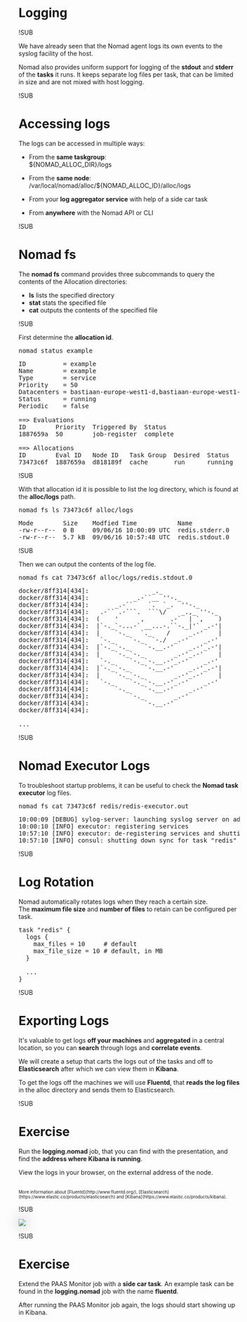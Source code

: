 <!-- .slide: data-background="#040811" data-background-image="/img/hashi-grid-white.svg" data-background-size="cover" data-background-position="center" -->
# Logging

!SUB
<!-- .slide: data-background-image="/img/hashi-grid-gray.svg" data-background-size="cover" data-background-position="center" -->
We have already seen that the Nomad agent logs its own events to the syslog facility of the host.

Nomad also provides uniform support for logging of the **stdout** and **stderr** of the **tasks** it runs.
It keeps separate log files per task, that can be limited in size and are not mixed with host logging.

!SUB
<!-- .slide: data-background-image="/img/hashi-grid-gray.svg" data-background-size="cover" data-background-position="center" -->
# Accessing logs
The logs can be accessed in multiple ways:
- From the **same taskgroup**:<br/>${NOMAD_ALLOC_DIR}/logs

- From the **same node**:<br/>/var/local/nomad/alloc/${NOMAD_ALLOC_ID}/alloc/logs

- From your **log aggregator service** with help of a side car task

- From **anywhere** with the Nomad API or CLI

!SUB
<!-- .slide: data-background-image="/img/hashi-grid-gray.svg" data-background-size="cover" data-background-position="center" -->
# Nomad fs
The **nomad fs** command provides three subcommands to query the contents of the Allocation directories:

- **ls** lists the specified directory
- **stat** stats the specified file
- **cat** outputs the contents of the specified file


!SUB
<!-- .slide: data-background-image="/img/hashi-grid-gray.svg" data-background-size="cover" data-background-position="center" -->
First determine the **allocation id**.
<pre>
nomad status <span class="value">example</span>
</pre>
<pre>
ID          = example
Name        = example
Type        = service
Priority    = 50
Datacenters = bastiaan-europe-west1-d,bastiaan-europe-west1-c
Status      = running
Periodic    = false

<span class="bracket">==&gt;</span> <span class="comment">Evaluations</span>
<span class="comment">ID        Priority  Triggered By  Status</span>
1887659a  50        job-register  complete

<span class="bracket">==&gt;</span> <span class="comment">Allocations</span>
<span class="comment">ID        Eval ID   Node ID   Task Group  Desired  Status</span>
<span class="value">73473c6f</span>  1887659a  d818189f  cache       run      running
</pre>

!SUB
<!-- .slide: data-background-image="/img/hashi-grid-gray.svg" data-background-size="cover" data-background-position="center" -->
With that allocation id it is possible to list the log directory, which is found at the **alloc/logs** path.
<pre>
nomad fs ls <span class="value">73473c6f</span> alloc/logs
</pre>
<pre>
<span class="comment">Mode        Size    Modfied Time           Name</span>
-rw-r--r--  0 B     09/06/16 10:00:09 UTC  <span class="value">redis.stderr.0</span>
-rw-r--r--  5.7 kB  09/06/16 10:57:48 UTC  <span class="value">redis.stdout.0</span>
</pre>

!SUB
<!-- .slide: data-background-image="/img/hashi-grid-gray.svg" data-background-size="cover" data-background-position="center" -->
Then we can output the contents of the log file.
<pre>
nomad fs cat 73473c6f <span class="value">alloc/logs/redis.stdout.0</span>
</pre>
<pre>
<span class="comment">docker/8ff314[434]:</span><span class="bracket">                 _._                     </span>                             
<span class="comment">docker/8ff314[434]:</span><span class="bracket">            _.-``__ ''-._                </span>                             
<span class="comment">docker/8ff314[434]:</span><span class="bracket">       _.-``    `.  `_.  ''-._           </span>Redis 3.2.0 (00000000/0) 64 bit
<span class="comment">docker/8ff314[434]:</span><span class="bracket">   .-`` .-```.  ```\/    _.,_ ''-._      </span>                             
<span class="comment">docker/8ff314[434]:</span><span class="bracket">  (    '      ,       .-`  | `,    )     </span>Running in standalone mode
<span class="comment">docker/8ff314[434]:</span><span class="bracket">  |`-._`-...-` __...-.``-._|'` _.-'|     </span>Port: 6379
<span class="comment">docker/8ff314[434]:</span><span class="bracket">  |    `-._   `._    /     _.-'    |     </span>PID: 1
<span class="comment">docker/8ff314[434]:</span><span class="bracket">   `-._    `-._  `-./  _.-'    _.-'      </span>                             
<span class="comment">docker/8ff314[434]:</span><span class="bracket">  |`-._`-._    `-.__.-'    _.-'_.-'|     </span>                             
<span class="comment">docker/8ff314[434]:</span><span class="bracket">  |    `-._`-._        _.-'_.-'    |     </span>      http://redis.io        
<span class="comment">docker/8ff314[434]:</span><span class="bracket">   `-._    `-._`-.__.-'_.-'    _.-'      </span>                             
<span class="comment">docker/8ff314[434]:</span><span class="bracket">  |`-._`-._    `-.__.-'    _.-'_.-'|     </span>                             
<span class="comment">docker/8ff314[434]:</span><span class="bracket">  |    `-._`-._        _.-'_.-'    |     </span>                             
<span class="comment">docker/8ff314[434]:</span><span class="bracket">   `-._    `-._`-.__.-'_.-'    _.-'      </span>                             
<span class="comment">docker/8ff314[434]:</span><span class="bracket">       `-._    `-.__.-'    _.-'          </span>                             
<span class="comment">docker/8ff314[434]:</span><span class="bracket">           `-._        _.-'              </span>                             
<span class="comment">docker/8ff314[434]:</span><span class="bracket">               `-.__.-'                  </span>                             
<span class="comment">docker/8ff314[434]:</span>

...
</pre>

!SUB
<!-- .slide: data-background-image="/img/hashi-grid-gray.svg" data-background-size="cover" data-background-position="center" -->
# Nomad Executor Logs
To troubleshoot startup problems, it can be useful to check the **Nomad task executor** log files.

<pre>
nomad fs cat 73473c6f <span class="value">redis/redis-executor.out</span>
</pre>
<pre>
<span class="comment">10:00:09 [</span><span class="bracket">DEBUG</span><span class="comment">]</span> sylog-server: launching syslog server on addr: /tmp/plugin453575363
<span class="comment">10:00:10 [</span><span class="bracket">INFO</span><span class="comment">]</span> executor: registering services
<span class="comment">10:57:10 [</span><span class="bracket">INFO</span><span class="comment">]</span> executor: de-registering services and shutting down consul service
<span class="comment">10:57:10 [</span><span class="bracket">INFO</span><span class="comment">]</span> consul: shutting down sync for task "redis"
</pre>

!SUB
<!-- .slide: data-background-image="/img/hashi-grid-gray.svg" data-background-size="cover" data-background-position="center" -->
# Log Rotation
Nomad automatically rotates logs when they reach a certain size.<br>
The **maximum file size** and **number of files** to retain can be configured per task.

<pre>
task <span class="value">"redis"</span> <span class="bracket">{</span>
  logs <span class="bracket">{</span>
    max_files = <span class="value">10</span>     <span class="comment"># default</span>
    max_file_size = <span class="value">10</span> <span class="comment"># default, in MB</span>
  <span class="bracket">}</span>

  ...
<span class="bracket">}</span>
</pre>

!SUB
<!-- .slide: data-background-image="/img/hashi-grid-gray.svg" data-background-size="cover" data-background-position="center" -->
# Exporting Logs
It's valuable to get logs **off your machines** and **aggregated** in a central location, so you can **search** through logs and **correlate events**.

We will create a setup that carts the logs out of the tasks and off to **Elasticsearch** after which we can view them in **Kibana**.

To get the logs off the machines we will use **Fluentd**, that **reads the log files** in the alloc directory and sends them to Elasticsearch.

!SUB
<!-- .slide: data-background-image="/img/hashi-grid-gray.svg" data-background-size="cover" data-background-position="center" -->
# Exercise
Run the **logging.nomad** job, that you can find with the presentation, and find the **address where Kibana is running**.

View the logs in your browser, on the external address of the node.

<br/>
<span style="font-size: 70%">More information about [Fluentd](http://www.fluentd.org/), [Elasticsearch](https://www.elastic.co/products/elasticsearch) and [Kibana](https://www.elastic.co/products/kibana).</span>

!SUB
<!-- .slide: data-background-image="/img/hashi-grid-gray.svg" data-background-size="cover" data-background-position="center" -->
<img style="box-shadow: 0 0 30px rgba(0,0,0,0.4);" src="/img/kibana.png"/>

!SUB
<!-- .slide: data-background-image="/img/hashi-grid-gray.svg" data-background-size="cover" data-background-position="center" -->
# Exercise
Extend the PAAS Monitor job with a **side car task**. An example task can be found in the **logging.nomad** job with the name **fluentd**.

After running the PAAS Monitor job again, the logs should start showing up in Kibana.
